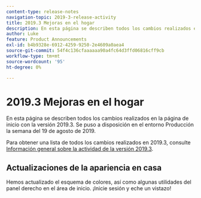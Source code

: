 ```yaml
---
content-type: release-notes
navigation-topic: 2019-3-release-activity
title: 2019.3 Mejoras en el hogar
description: En esta página se describen todos los cambios realizados en la página de inicio con la versión 2019.3. Se puso a disposición en el entorno Producción la semana del 19 de agosto de 2019.
author: Luke
feature: Product Announcements
exl-id: b4b9328e-6912-4259-9250-2e4609a0aea4
source-git-commit: 54f4c136cfaaaaaa90a4fc64d3ffd06816cff9cb
workflow-type: tm+mt
source-wordcount: '95'
ht-degree: 0%

---
```


# 2019.3 Mejoras en el hogar

En esta página se describen todos los cambios realizados en la página de inicio con la versión 2019.3. Se puso a disposición en el entorno Producción la semana del 19 de agosto de 2019.

Para obtener una lista de todos los cambios realizados en 2019.3, consulte [Información general sobre la actividad de la versión 2019.3](../../../../product-announcements/product-releases/quarterly-release-archive/2019.3-release-activity/2019.3-release-activity-overview.md).

## Actualizaciones de la apariencia en casa

Hemos actualizado el esquema de colores, así como algunas utilidades del panel derecho en el área de inicio. ¡Inicie sesión y eche un vistazo!
